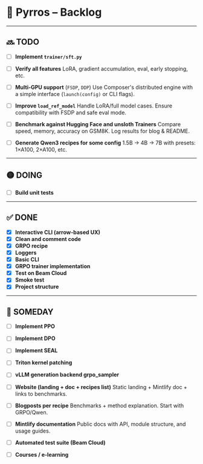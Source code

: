 # 🧠 Pyrros – Backlog

---

## 🔜 TODO

- [ ] **Implement `trainer/sft.py`**
- [ ] **Verify all features**
      LoRA, gradient accumulation, eval, early stopping, etc.

- [ ] **Multi-GPU support** (`FSDP`, `DDP`)
      Use Composer's distributed engine with a simple interface (`launch(config)` or CLI flags).

- [ ] **Improve `load_ref_model`**
      Handle LoRA/full model cases. Ensure compatibility with FSDP and safe eval mode.

- [ ] **Benchmark against Hugging Face and unsloth Trainers**
      Compare speed, memory, accuracy on GSM8K. Log results for blog & README.


- [ ] **Generate Qwen3 recipes for some config**
      1.5B → 4B → 7B with presets: 1×A100, 2×A100, etc.

---

## 🟡 DOING

- [ ] **Build unit tests**

---

## ✅ DONE

- [x] **Interactive CLI (arrow-based UX)**
- [x] **Clean and comment code**
- [x] **GRPO recipe**
- [x] **Loggers**
- [x] **Basic CLI**
- [x] **GRPO trainer implementation**
- [x] **Test on Beam Cloud**
- [x] **Smoke test**
- [x] **Project structure**

---

## 🧭 SOMEDAY

- [ ] **Implement PPO**
- [ ] **Implement DPO**
- [ ] **Implement SEAL**
- [ ] **Triton kernel patching**

- [ ] **vLLM generation backend grpo_sampler**

- [ ] **Website (landing + doc + recipes list)**
      Static landing + Mintlify doc + links to benchmarks.

- [ ] **Blogposts per recipe**
      Benchmarks + method explanation. Start with GRPO/Qwen.

- [ ] **Mintlify documentation**
      Public docs with API, module structure, and usage guides.

- [ ] **Automated test suite (Beam Cloud)**
- [ ] **Courses / e-learning**
